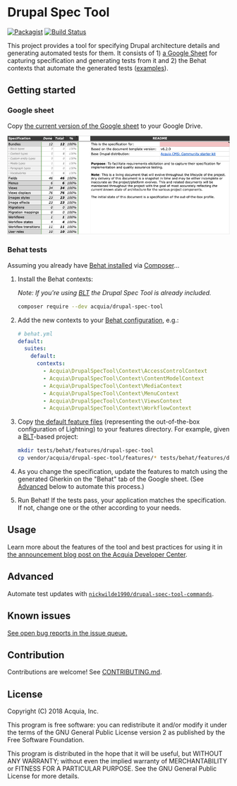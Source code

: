 # Drupal Spec Tool

[![Packagist](https://img.shields.io/packagist/v/acquia/drupal-spec-tool.svg)](https://packagist.org/packages/acquia/drupal-spec-tool) [![Build Status](https://travis-ci.org/acquia/drupal-spec-tool.svg?branch=master)](https://travis-ci.org/acquia/drupal-spec-tool)

This project provides a tool for specifying Drupal architecture details and generating automated tests for them. It consists of 1) [a Google Sheet](#google-sheet) for capturing specification and generating tests from it and 2) the Behat contexts that automate the generated tests ([examples](../features)).

## Getting started

### Google sheet

Copy [the current version of the Google sheet](https://docs.google.com/spreadsheets/d/1h-SieCV9Dtrj8F4bqMvsbcHwIibN30j2oR9FMRDFT-8/edit?usp=sharing) to your Google Drive.

![Google Sheet Screenshot](images/screenshot.png)

### Behat tests

Assuming you already have [Behat installed](http://behat.org/en/latest/quick_start.html#installation) via [Composer](https://getcomposer.org/)...

1. Install the Behat contexts:

    _Note: If you're using [BLT](https://github.com/acquia/blt) the Drupal Spec Tool is already included._

    ```bash
    composer require --dev acquia/drupal-spec-tool
    ```

1. Add the new contexts to your [Behat configuration](http://behat.org/en/latest/user_guide/configuration.html), e.g.:

    ```yaml
    # behat.yml
    default:
      suites:
        default:
          contexts:
            - Acquia\DrupalSpecTool\Context\AccessControlContext
            - Acquia\DrupalSpecTool\Context\ContentModelContext
            - Acquia\DrupalSpecTool\Context\MediaContext
            - Acquia\DrupalSpecTool\Context\MenuContext
            - Acquia\DrupalSpecTool\Context\ViewsContext
            - Acquia\DrupalSpecTool\Context\WorkflowContext
    ```

1. Copy [the default feature files](../features) (representing the out-of-the-box configuration of Lightning) to your features directory. For example, given a [BLT](https://github.com/acquia/blt)-based project:

    ```bash
    mkdir tests/behat/features/drupal-spec-tool
    cp vendor/acquia/drupal-spec-tool/features/* tests/behat/features/drupal-spec-tool/
    ```

1. As you change the specification, update the features to match using the generated Gherkin  on the "Behat" tab of the Google sheet. (See [Advanced](#advanced) below to automate this process.)

1. Run Behat! If the tests pass, your application matches the specification. If not, change one or the other according to your needs.

## Usage

Learn more about the features of the tool and best practices for using it in [the announcement blog post on the Acquia Developer Center](https://dev.acquia.com/blog/a-specification-tool-for-drupal-8-/30/05/2018/19606).

## Advanced

Automate test updates with [`nickwilde1990/drupal-spec-tool-commands`](https://packagist.org/packages/nickwilde1990/drupal-spec-tool-commands).

## Known issues

[See open bug reports in the issue queue.](https://github.com/acquia/drupal-spec-tool/labels/bug)

## Contribution

Contributions are welcome! See [CONTRIBUTING.md](CONTRIBUTING.md).

## License

Copyright (C) 2018 Acquia, Inc.

This program is free software: you can redistribute it and/or modify it under the terms of the GNU General Public License version 2 as published by the Free Software Foundation.

This program is distributed in the hope that it will be useful, but WITHOUT ANY WARRANTY; without even the implied warranty of MERCHANTABILITY or FITNESS FOR A PARTICULAR PURPOSE. See the GNU General Public License for more details.
